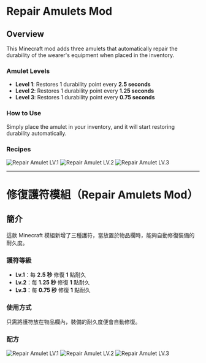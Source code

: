 # Repair Amulets Mod

## Overview

This Minecraft mod adds three amulets that automatically repair the durability of the wearer's equipment when placed in the inventory.

### Amulet Levels

- **Level 1**: Restores 1 durability point every **2.5 seconds**
- **Level 2**: Restores 1 durability point every **1.25 seconds**
- **Level 3**: Restores 1 durability point every **0.75 seconds**

### How to Use

Simply place the amulet in your inventory, and it will start restoring durability automatically.

### Recipes

![Repair Amulet LV.1](https://github.com/Yuri817106/recipeImage/recipe1.png)
![Repair Amulet LV.2](https://github.com/Yuri817106/recipeImage/recipe2.png)
![Repair Amulet LV.3](https://github.com/Yuri817106/recipeImage/recipe3.png)

---

# 修復護符模組（Repair Amulets Mod） <a name="繁體中文"></a>

## 簡介

這款 Minecraft 模組新增了三種護符，當放置於物品欄時，能夠自動修復裝備的耐久度。

### 護符等級

- **Lv.1**：每 **2.5 秒** 修復 **1** 點耐久
- **Lv.2**：每 **1.25 秒** 修復 **1** 點耐久
- **Lv.3**：每 **0.75 秒** 修復 **1** 點耐久

### 使用方式

只需將護符放在物品欄內，裝備的耐久度便會自動修復。

### 配方

![Repair Amulet LV.1](https://github.com/Yuri817106/recipeImage/recipe1.png)
![Repair Amulet LV.2](https://github.com/Yuri817106/recipeImage/recipe2.png)
![Repair Amulet LV.3](https://github.com/Yuri817106/recipeImage/recipe3.png)
